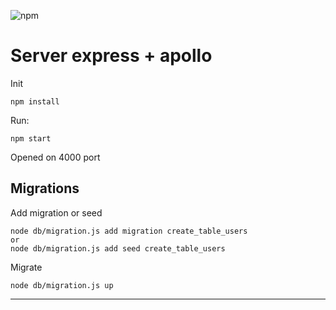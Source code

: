 ![npm](https://img.shields.io/npm/v/npm.svg)

Server express + apollo 
=========================
Init 
```
npm install
```

Run: 
```
npm start
```
Opened on 4000 port


## Migrations
Add migration or seed 

```
node db/migration.js add migration create_table_users
or
node db/migration.js add seed create_table_users
```

Migrate 
```
node db/migration.js up
```
****